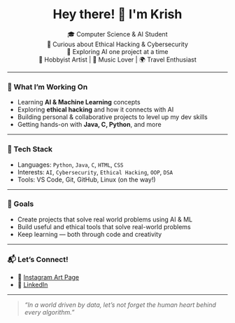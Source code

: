 <h1 align="center">Hey there! 👋 I'm Krish</h1>

<p align="center">
  🎓 Computer Science & AI Student <br>
  🔐 Curious about Ethical Hacking & Cybersecurity <br>
  🤖 Exploring AI one project at a time <br>
  🎨 Hobbyist Artist | 🎵 Music Lover | 🌍 Travel Enthusiast
</p>

---

### 🧩 What I’m Working On
- Learning **AI & Machine Learning** concepts
- Exploring **ethical hacking** and how it connects with AI
- Building personal & collaborative projects to level up my dev skills
- Getting hands-on with **Java, C, Python**, and more

---

### 🧠 Tech Stack
- Languages: `Python`, `Java`, `C`, `HTML`, `CSS`
- Interests: `AI`, `Cybersecurity`, `Ethical Hacking`, `OOP`, `DSA`
- Tools: VS Code, Git, GitHub, Linux (on the way!)

---

### 🎯 Goals
- Create projects that solve real world problems using AI & ML
- Build useful and ethical tools that solve real-world problems
- Keep learning — both through code and creativity

---

### 📬 Let’s Connect!
- 📸 [Instagram Art Page](#https://www.instagram.com/kicha_hk/)
- 💼 [LinkedIn](#www.linkedin.com/in/hari-krishna-269135320)

---

> *“In a world driven by data, let’s not forget the human heart behind every algorithm.”*  
